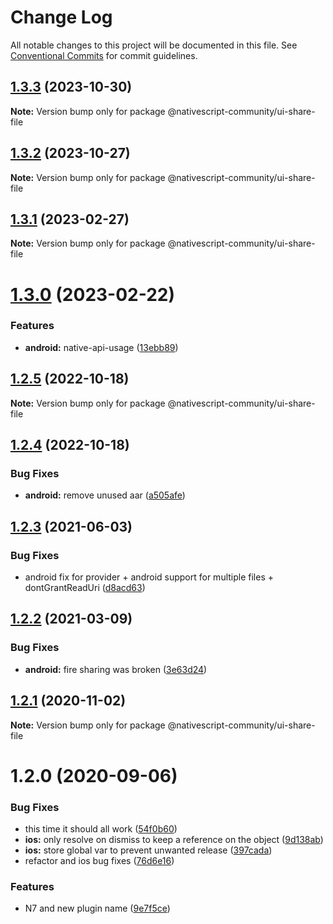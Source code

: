 # Change Log

All notable changes to this project will be documented in this file.
See [Conventional Commits](https://conventionalcommits.org) for commit guidelines.

## [1.3.3](https://github.com/nativescript-community/ui-share-file/compare/v1.3.2...v1.3.3) (2023-10-30)

**Note:** Version bump only for package @nativescript-community/ui-share-file

## [1.3.2](https://github.com/nativescript-community/ui-share-file/compare/v1.3.1...v1.3.2) (2023-10-27)

**Note:** Version bump only for package @nativescript-community/ui-share-file

## [1.3.1](https://github.com/nativescript-community/ui-share-file/compare/v1.3.0...v1.3.1) (2023-02-27)

**Note:** Version bump only for package @nativescript-community/ui-share-file

# [1.3.0](https://github.com/nativescript-community/ui-share-file/compare/v1.2.5...v1.3.0) (2023-02-22)

### Features

-   **android:** native-api-usage ([13ebb89](https://github.com/nativescript-community/ui-share-file/commit/13ebb89f2a6d83a1f4d17d9b04bc34662faeab59))

## [1.2.5](https://github.com/nativescript-community/ui-share-file/compare/v1.2.4...v1.2.5) (2022-10-18)

**Note:** Version bump only for package @nativescript-community/ui-share-file

## [1.2.4](https://github.com/nativescript-community/ui-share-file/compare/v1.2.3...v1.2.4) (2022-10-18)

### Bug Fixes

-   **android:** remove unused aar ([a505afe](https://github.com/nativescript-community/ui-share-file/commit/a505afe3f06aea9a33621db9117876daa995307f))

## [1.2.3](https://github.com/nativescript-community/ui-share-file/compare/v1.2.2...v1.2.3) (2021-06-03)

### Bug Fixes

-   android fix for provider + android support for multiple files + dontGrantReadUri ([d8acd63](https://github.com/nativescript-community/ui-share-file/commit/d8acd6344d15a043cde11e4a877a9866d2360bcb))

## [1.2.2](https://github.com/nativescript-community/ui-share-file/compare/v1.2.1...v1.2.2) (2021-03-09)

### Bug Fixes

-   **android:** fire sharing was broken ([3e63d24](https://github.com/nativescript-community/ui-share-file/commit/3e63d240e5caae88ff8f5e69ccaa560e9461fb7d))

## [1.2.1](https://github.com/nativescript-community/ui-share-file/compare/v1.2.0...v1.2.1) (2020-11-02)

**Note:** Version bump only for package @nativescript-community/ui-share-file

# 1.2.0 (2020-09-06)

### Bug Fixes

-   this time it should all work ([54f0b60](https://github.com/nativescript-community/ui-share-file/commit/54f0b60196e7f209e99bd73575c38b7eb0fd1af2))
-   **ios:** only resolve on dismiss to keep a reference on the object ([9d138ab](https://github.com/nativescript-community/ui-share-file/commit/9d138ab4d7cb730f2f3a967a6eebbc35bae78c13))
-   **ios:** store global var to prevent unwanted release ([397cada](https://github.com/nativescript-community/ui-share-file/commit/397cadaf67daf1973443675753149eac1a95ab8b))
-   refactor and ios bug fixes ([76d6e16](https://github.com/nativescript-community/ui-share-file/commit/76d6e16997c08eb3e1e8d4ecd6ff71bcf0dc7b3f))

### Features

-   N7 and new plugin name ([9e7f5ce](https://github.com/nativescript-community/ui-share-file/commit/9e7f5cee5016388cd0decd981481ba9777e84a33))

